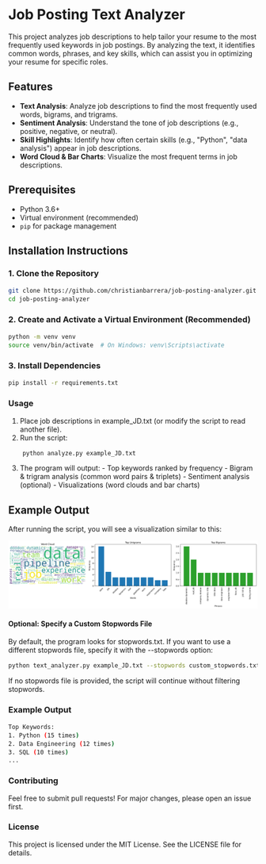 # Job Posting Text Analyzer

This project analyzes job descriptions to help tailor your resume to the most frequently used keywords in job postings. By analyzing the text, it identifies common words, phrases, and key skills, which can assist you in optimizing your resume for specific roles.

## Features

- **Text Analysis**: Analyze job descriptions to find the most frequently used words, bigrams, and trigrams.
- **Sentiment Analysis**: Understand the tone of job descriptions (e.g., positive, negative, or neutral).
- **Skill Highlights**: Identify how often certain skills (e.g., "Python", "data analysis") appear in job descriptions.
- **Word Cloud & Bar Charts**: Visualize the most frequent terms in job descriptions.

## Prerequisites

- Python 3.6+
- Virtual environment (recommended)
- `pip` for package management

## Installation Instructions

### 1. Clone the Repository
```bash
git clone https://github.com/christianbarrera/job-posting-analyzer.git
cd job-posting-analyzer
```

### 2. Create and Activate a Virtual Environment (Recommended)
```bash
python -m venv venv
source venv/bin/activate  # On Windows: venv\Scripts\activate
```

### 3. Install Dependencies
```bash
pip install -r requirements.txt
```

### Usage
1.	Place job descriptions in example_JD.txt (or modify the script to read another file).
2.	Run the script:
```bash
    python analyze.py example_JD.txt
```
3. 	The program will output:
		- Top keywords ranked by frequency
		- Bigram & trigram analysis (common word pairs & triplets)
		- Sentiment analysis (optional)
		- Visualizations (word clouds and bar charts)

## Example Output

After running the script, you will see a visualization similar to this:

<img src="example_output.png" alt="Example Output" width="900">

#### Optional: Specify a Custom Stopwords File
By default, the program looks for stopwords.txt. If you want to use a different stopwords file, specify it with the --stopwords option:
```bash
python text_analyzer.py example_JD.txt --stopwords custom_stopwords.txt
```
If no stopwords file is provided, the script will continue without filtering stopwords.

### Example Output
```bash
Top Keywords:
1. Python (15 times)
2. Data Engineering (12 times)
3. SQL (10 times)
...
```

### Contributing

Feel free to submit pull requests! For major changes, please open an issue first.

### License

This project is licensed under the MIT License. See the LICENSE file for details.
